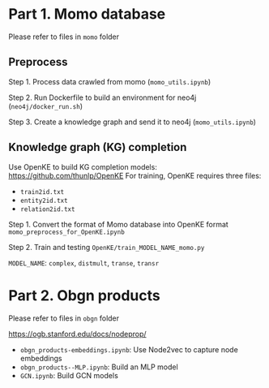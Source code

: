 # Part 1. Momo database

Please refer to files in `momo` folder

## Preprocess
Step 1. Process data crawled from momo (`momo_utils.ipynb`)

Step 2. Run Dockerfile to build an environment for neo4j (`neo4j/docker_run.sh`)

Step 3. Create a knowledge graph and send it to neo4j (`momo_utils.ipynb`)

## Knowledge graph (KG) completion

Use OpenKE to build KG completion models: https://github.com/thunlp/OpenKE
For training, OpenKE requires three files:
- `train2id.txt`
- `entity2id.txt`
- `relation2id.txt`

Step 1. Convert the format of Momo database into OpenKE format `momo_preprocess_for_OpenKE.ipynb`

Step 2. Train and testing `OpenKE/train_MODEL_NAME_momo.py`

`MODEL_NAME`: `complex`, `distmult`, `transe`, `transr`

# Part 2. Obgn products

Please refer to files in `obgn` folder

https://ogb.stanford.edu/docs/nodeprop/

- `obgn_products-embeddings.ipynb`: Use Node2vec to capture node embeddings
- `obgn_products--MLP.ipynb`: Build an MLP model
- `GCN.ipynb`: Build GCN models
